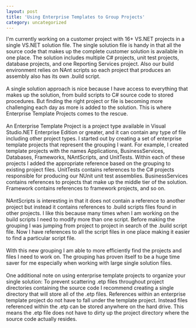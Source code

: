 ```yaml
---
layout: post
title: 'Using Enterprise Templates to Group Projects'
category: uncategorized
---
```


I'm currently working on a customer project with 16+ VS.NET projects in a single VS.NET solution file.  The single solution file is handy in that all the source code that makes up the complete customer solution is available in one place.  The solution includes multiple C# projects, unit test projects, database projects, and one Reporting Services project.  Also our build environment relies on NAnt scripts so each project that produces an assembly also has its own .build script.<br /><br />A single solution approach is nice because I have access to everything that makes up the solution, from build scripts to C# source code to stored procedures.  But finding the right project or file is becoming more challenging each day as more is added to the solution.  This is where Enterprise Template Projects comes to the rescue.  <br /><br />An Enterprise Template Project is a project type available in Visual Studio.NET Enterprise Edition or greater, and it can contain any type of file including other project types.  I started out by creating a set of enterprise template projects that represent the grouping I want.  For example, I created template projects with the names Applications, BusinessServices, Databases, Frameworks, NAntScripts, and UnitTests.  Within each of these projects I added the appropriate reference based on the grouping to existing project files.  UnitTests contains references to the C# projects responsible for producing our NUnit unit test assemblies.  BusinessServices contains references to projects that make up the middle tier of the solution.  Framework contains references to framework projects, and so on.<br /><br />NAntScripts is interesting in that it does not contain a reference to another project but instead it contains references to .build scripts files found in other projects.  I like this because many times when I am working on the build scripts I need to modify more than one script.  Before making the grouping I was jumping from project to project in search of the .build script file.  Now I have references to all the script files in one place making it easier to find a particular script file.<br /><br />With this new grouping I am able to more efficiently find the projects and files I need to work on.  The grouping has proven itself to be a huge time saver for me especially when working with large single solution files.<br /><br />One additional note on using enterprise template projects to organize your single solution: To prevent scattering .etp files throughout project directories containing the source code I recommend creating a single directory that will store all of the .etp files.  References within an enterprise template project do not have to fall under the template project.  Instead files referenced within the .etp can be stored anywhere on the hard drive.  This means the .etp file does not have to dirty up the project directory where the source code actually resides.<br /><br /><br />
